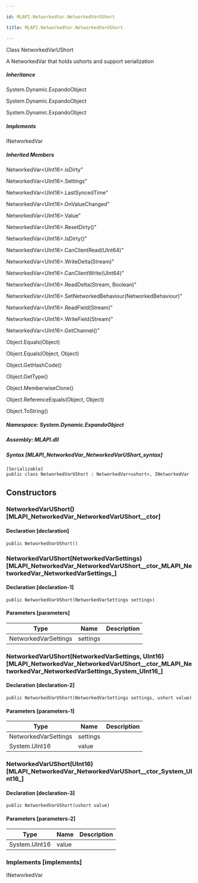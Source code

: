 ```yaml
---

id: MLAPI.NetworkedVar.NetworkedVarUShort

title: MLAPI.NetworkedVar.NetworkedVarUShort

---
```


Class NetworkedVarUShort

<div class="markdown level0 summary" markdown="1">

A NetworkedVar that holds ushorts and support serialization

</div>

<div class="markdown level0 conceptual" markdown="1">

</div>

<div class="inheritance" markdown="1">

##### Inheritance

<div class="level0" markdown="1">

System.Dynamic.ExpandoObject

</div>

<div class="level1" markdown="1">

System.Dynamic.ExpandoObject

</div>

<div class="level2" markdown="1">

System.Dynamic.ExpandoObject

</div>

</div>

<div markdown="1" classs="implements">

##### Implements

<div markdown="1">

INetworkedVar

</div>

</div>

<div class="inheritedMembers" markdown="1">

##### Inherited Members

<div markdown="1">

NetworkedVar\<UInt16\>.isDirty"

</div>

<div markdown="1">

NetworkedVar\<UInt16\>.Settings"

</div>

<div markdown="1">

NetworkedVar\<UInt16\>.LastSyncedTime"

</div>

<div markdown="1">

NetworkedVar\<UInt16\>.OnValueChanged"

</div>

<div markdown="1">

NetworkedVar\<UInt16\>.Value"

</div>

<div markdown="1">

NetworkedVar\<UInt16\>.ResetDirty()"

</div>

<div markdown="1">

NetworkedVar\<UInt16\>.IsDirty()"

</div>

<div markdown="1">

NetworkedVar\<UInt16\>.CanClientRead(UInt64)"

</div>

<div markdown="1">

NetworkedVar\<UInt16\>.WriteDelta(Stream)"

</div>

<div markdown="1">

NetworkedVar\<UInt16\>.CanClientWrite(UInt64)"

</div>

<div markdown="1">

NetworkedVar\<UInt16\>.ReadDelta(Stream, Boolean)"

</div>

<div markdown="1">

NetworkedVar\<UInt16\>.SetNetworkedBehaviour(NetworkedBehaviour)"

</div>

<div markdown="1">

NetworkedVar\<UInt16\>.ReadField(Stream)"

</div>

<div markdown="1">

NetworkedVar\<UInt16\>.WriteField(Stream)"

</div>

<div markdown="1">

NetworkedVar\<UInt16\>.GetChannel()"

</div>

<div markdown="1">

Object.Equals(Object)

</div>

<div markdown="1">

Object.Equals(Object, Object)

</div>

<div markdown="1">

Object.GetHashCode()

</div>

<div markdown="1">

Object.GetType()

</div>

<div markdown="1">

Object.MemberwiseClone()

</div>

<div markdown="1">

Object.ReferenceEquals(Object, Object)

</div>

<div markdown="1">

Object.ToString()

</div>

</div>

##### **Namespace**: System.Dynamic.ExpandoObject

##### **Assembly**: MLAPI.dll

##### Syntax [MLAPI_NetworkedVar_NetworkedVarUShort_syntax]

    [Serializable]
    public class NetworkedVarUShort : NetworkedVar<ushort>, INetworkedVar

## Constructors <span id="MLAPI_NetworkedVar_NetworkedVarUShort__ctor_"></span>

### NetworkedVarUShort() [MLAPI_NetworkedVar_NetworkedVarUShort__ctor]

<div class="markdown level1 summary" markdown="1">

</div>

<div class="markdown level1 conceptual" markdown="1">

</div>

#### Declaration [declaration]

    public NetworkedVarUShort()

<span id="MLAPI_NetworkedVar_NetworkedVarUShort__ctor_"></span>

### NetworkedVarUShort(NetworkedVarSettings) [MLAPI_NetworkedVar_NetworkedVarUShort__ctor_MLAPI_NetworkedVar_NetworkedVarSettings_]

<div class="markdown level1 summary" markdown="1">

</div>

<div class="markdown level1 conceptual" markdown="1">

</div>

#### Declaration [declaration-1]

    public NetworkedVarUShort(NetworkedVarSettings settings)

#### Parameters [parameters]

| Type                 | Name                                        | Description |
|----------------------|---------------------------------------------|-------------|
| NetworkedVarSettings | <span class="parametername">settings</span> |             |

<span id="MLAPI_NetworkedVar_NetworkedVarUShort__ctor_"></span>

### NetworkedVarUShort(NetworkedVarSettings, UInt16) [MLAPI_NetworkedVar_NetworkedVarUShort__ctor_MLAPI_NetworkedVar_NetworkedVarSettings_System_UInt16_]

<div class="markdown level1 summary" markdown="1">

</div>

<div class="markdown level1 conceptual" markdown="1">

</div>

#### Declaration [declaration-2]

    public NetworkedVarUShort(NetworkedVarSettings settings, ushort value)

#### Parameters [parameters-1]

| Type                                    | Name                                        | Description |
|-----------------------------------------|---------------------------------------------|-------------|
| NetworkedVarSettings                    | <span class="parametername">settings</span> |             |
| <span class="xref">System.UInt16</span> | <span class="parametername">value</span>    |             |

<span id="MLAPI_NetworkedVar_NetworkedVarUShort__ctor_"></span>

### NetworkedVarUShort(UInt16) [MLAPI_NetworkedVar_NetworkedVarUShort__ctor_System_UInt16_]

<div class="markdown level1 summary" markdown="1">

</div>

<div class="markdown level1 conceptual" markdown="1">

</div>

#### Declaration [declaration-3]

    public NetworkedVarUShort(ushort value)

#### Parameters [parameters-2]

| Type                                    | Name                                     | Description |
|-----------------------------------------|------------------------------------------|-------------|
| <span class="xref">System.UInt16</span> | <span class="parametername">value</span> |             |

### Implements [implements]

<div markdown="1">

INetworkedVar

</div>
